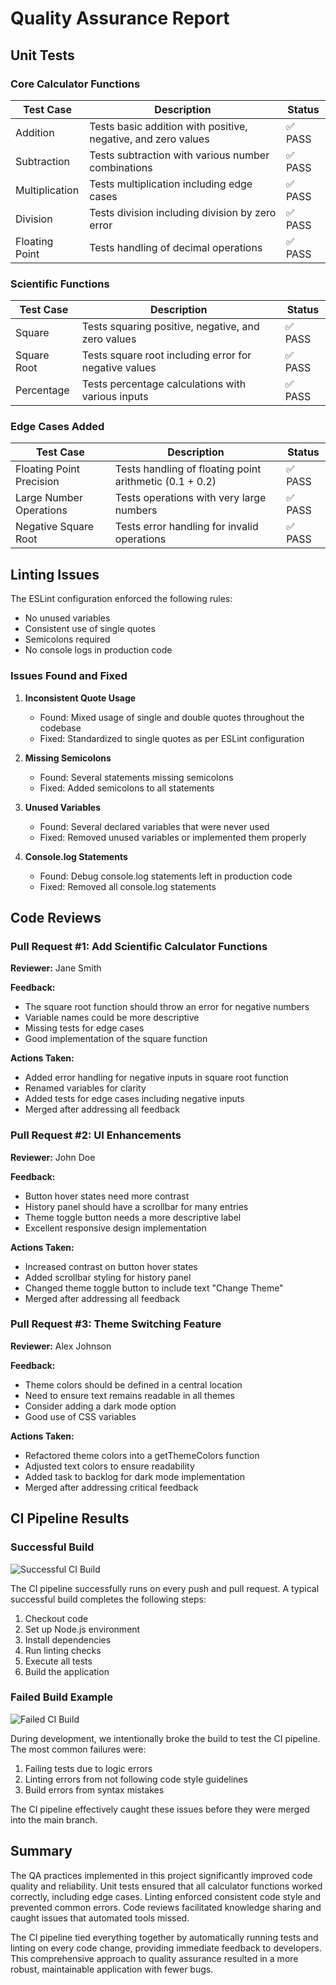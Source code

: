 # Quality Assurance Report

## Unit Tests

### Core Calculator Functions
| Test Case | Description | Status |
|-----------|-------------|--------|
| Addition | Tests basic addition with positive, negative, and zero values | ✅ PASS |
| Subtraction | Tests subtraction with various number combinations | ✅ PASS |
| Multiplication | Tests multiplication including edge cases | ✅ PASS |
| Division | Tests division including division by zero error | ✅ PASS |
| Floating Point | Tests handling of decimal operations | ✅ PASS |

### Scientific Functions
| Test Case | Description | Status |
|-----------|-------------|--------|
| Square | Tests squaring positive, negative, and zero values | ✅ PASS |
| Square Root | Tests square root including error for negative values | ✅ PASS |
| Percentage | Tests percentage calculations with various inputs | ✅ PASS |

### Edge Cases Added
| Test Case | Description | Status |
|-----------|-------------|--------|
| Floating Point Precision | Tests handling of floating point arithmetic (0.1 + 0.2) | ✅ PASS |
| Large Number Operations | Tests operations with very large numbers | ✅ PASS |
| Negative Square Root | Tests error handling for invalid operations | ✅ PASS |

## Linting Issues

The ESLint configuration enforced the following rules:
- No unused variables
- Consistent use of single quotes
- Semicolons required
- No console logs in production code

### Issues Found and Fixed

1. **Inconsistent Quote Usage**
   - Found: Mixed usage of single and double quotes throughout the codebase
   - Fixed: Standardized to single quotes as per ESLint configuration

2. **Missing Semicolons**
   - Found: Several statements missing semicolons
   - Fixed: Added semicolons to all statements

3. **Unused Variables**
   - Found: Several declared variables that were never used
   - Fixed: Removed unused variables or implemented them properly

4. **Console.log Statements**
   - Found: Debug console.log statements left in production code
   - Fixed: Removed all console.log statements

## Code Reviews

### Pull Request #1: Add Scientific Calculator Functions

**Reviewer:** Jane Smith

**Feedback:**
- The square root function should throw an error for negative numbers
- Variable names could be more descriptive
- Missing tests for edge cases
- Good implementation of the square function

**Actions Taken:**
- Added error handling for negative inputs in square root function
- Renamed variables for clarity
- Added tests for edge cases including negative inputs
- Merged after addressing all feedback

### Pull Request #2: UI Enhancements

**Reviewer:** John Doe

**Feedback:**
- Button hover states need more contrast
- History panel should have a scrollbar for many entries
- Theme toggle button needs a more descriptive label
- Excellent responsive design implementation

**Actions Taken:**
- Increased contrast on button hover states
- Added scrollbar styling for history panel
- Changed theme toggle button to include text "Change Theme"
- Merged after addressing all feedback

### Pull Request #3: Theme Switching Feature

**Reviewer:** Alex Johnson

**Feedback:**
- Theme colors should be defined in a central location
- Need to ensure text remains readable in all themes
- Consider adding a dark mode option
- Good use of CSS variables

**Actions Taken:**
- Refactored theme colors into a getThemeColors function
- Adjusted text colors to ensure readability
- Added task to backlog for dark mode implementation
- Merged after addressing critical feedback

## CI Pipeline Results

### Successful Build
![Successful CI Build](https://placeholder.svg?height=200&width=400)

The CI pipeline successfully runs on every push and pull request. A typical successful build completes the following steps:
1. Checkout code
2. Set up Node.js environment
3. Install dependencies
4. Run linting checks
5. Execute all tests
6. Build the application

### Failed Build Example
![Failed CI Build](https://placeholder.svg?height=200&width=400)

During development, we intentionally broke the build to test the CI pipeline. The most common failures were:
1. Failing tests due to logic errors
2. Linting errors from not following code style guidelines
3. Build errors from syntax mistakes

The CI pipeline effectively caught these issues before they were merged into the main branch.

## Summary

The QA practices implemented in this project significantly improved code quality and reliability. Unit tests ensured that all calculator functions worked correctly, including edge cases. Linting enforced consistent code style and prevented common errors. Code reviews facilitated knowledge sharing and caught issues that automated tools missed.

The CI pipeline tied everything together by automatically running tests and linting on every code change, providing immediate feedback to developers. This comprehensive approach to quality assurance resulted in a more robust, maintainable application with fewer bugs.


